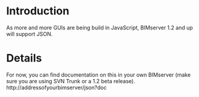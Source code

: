 # Introduction #

As more and more GUIs are being build in JavaScript, BIMserver 1.2 and up will support JSON.

# Details #

For now, you can find documentation on this in your own BIMserver (make sure you are using SVN Trunk or a 1.2 beta release). http://addressofyourbimserver/json?doc